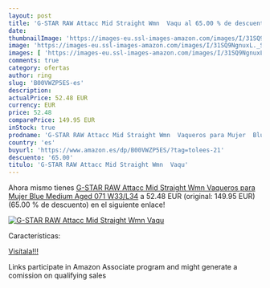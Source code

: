 ```yaml
---
layout: post
title: 'G-STAR RAW Attacc Mid Straight Wmn  Vaqu al 65.00 % de descuento'
date: 
thumbnailImage: 'https://images-eu.ssl-images-amazon.com/images/I/31SQ9NgnuxL._SL200_.jpg'
image: 'https://images-eu.ssl-images-amazon.com/images/I/31SQ9NgnuxL._SL200_.jpg'
images: [ 'https://images-eu.ssl-images-amazon.com/images/I/31SQ9NgnuxL._SL200_.jpg' ]
comments: true
category: ofertas
author: ring
slug: 'B00VWZP5ES-es'
description:
actualPrice: 52.48 EUR
currency: EUR
price: 52.48
comparePrice: 149.95 EUR
inStock: true
prodname: 'G-STAR RAW Attacc Mid Straight Wmn  Vaqueros para Mujer  Blue  Medium Aged 071  W33/L34'
country: 'es'
buyurl: 'https://www.amazon.es/dp/B00VWZP5ES/?tag=tolees-21'
descuento: '65.00'
titulo: 'G-STAR RAW Attacc Mid Straight Wmn  Vaqu'
---
```


Ahora mismo tienes [G-STAR RAW Attacc Mid Straight Wmn  Vaqueros para Mujer  Blue  Medium Aged 071  W33/L34](https://www.amazon.es/dp/B00VWZP5ES/?tag=tolees-21) a 52.48 EUR (original: 149.95 EUR) (65.00 %  de descuento) en el siguiente enlace!

[![G-STAR RAW Attacc Mid Straight Wmn  Vaqu](https://images-eu.ssl-images-amazon.com/images/I/31SQ9NgnuxL._SL200_.jpg)](https://www.amazon.es/dp/B00VWZP5ES/?tag=tolees-21)

Características:


[Visítala!!!](https://www.amazon.es/dp/B00VWZP5ES/?tag=tolees-21)

Links participate in Amazon Associate program and might generate a comission on qualifying sales
